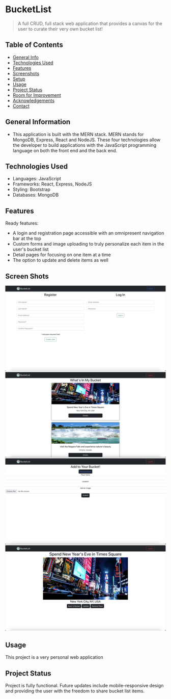 # BucketList
> A full CRUD, full stack web application that provides a canvas for the user to curate their very own bucket list!

## Table of Contents
* [General Info](#general-information)
* [Technologies Used](#technologies-used)
* [Features](#features)
* [Screenshots](#screenshots)
* [Setup](#setup)
* [Usage](#usage)
* [Project Status](#project-status)
* [Room for Improvement](#room-for-improvement)
* [Acknowledgements](#acknowledgements)
* [Contact](#contact)
<!-- * [License](#license) -->


## General Information
- This application is built with the MERN stack. MERN stands for MongoDB, Express, React and NodeJS. These four technologies allow the developer to build applications with the JavaScript programming language on both the front end and the back end. 

## Technologies Used
- Languages: JavaScript
- Frameworks: React, Express, NodeJS
- Styling: Bootstrap
- Databases: MongoDB


## Features
Ready features:
- A login and registration page accessible with an omnipresent navigation bar at the top
- Custom forms and image uploading to truly personalize each item in the user's bucket list
- Detail pages for focusing on one item at a time
- The option to update and delete items as well


## Screen Shots
![Screenshot](LoginRegistration.png)
![Screenshot](BucketList.png)
![Screenshot](AddItem.png)
![Screenshot](ItemDetail.png)


## Usage
This project is a very personal web application 


## Project Status
Project is fully functional. Future updates include mobile-responsive design and providing the user with the freedom to share bucket list items. 
